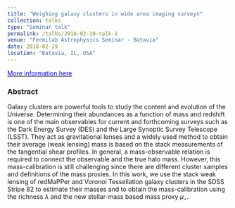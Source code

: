 ```yaml
---
title: "Weighing galaxy clusters in wide area imaging surveys"
collection: talks
type: "Seminar talk"
permalink: /talks/2018-02-19-talk-1
venue: "Fermilab Astrophysics Seminar - Batavia"
date: 2018-02-19
location: "Batavia, IL, USA"
---
```


[<span style="color:blue"> More information here</span>](http://astro.fnal.gov/events/seminars/)

### Abstract

Galaxy clusters are powerful tools to study the content and evolution of the Universe. Determining their abundances as a function of mass and redshift is one of the main observables for current and forthcoming surveys such as the Dark Energy Survey (DES) and the Large Synoptic Survey Telescope (LSST). They act as gravitational lenses and a widely used
method to obtain their average (weak lensing) mass is based on the stack measurements of the tangential shear profiles. In general, a mass-observable relation is required to connect the observable and the true halo mass. However, this mass-calibration is still challenging since there are different cluster samples and definitions of the mass proxies. In this work, we use the stack weak lensing of redMaPPer and Voronoi Tessellation galaxy clusters in the SDSS Stripe 82 to estimate their masses and to obtain the mass-calibration using the richness $\lambda$ and the new stellar-mass based mass proxy $\mu_{\star}$.